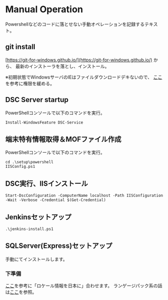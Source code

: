 ﻿# Manual Operation

Powershellなどのコードに落とせない手動オペレーションを記録するテキスト。

## git install

[https://git-for-windows.github.io/](https://git-for-windows.github.io/) から、
最新のインストーラを落とし、インストール。

※初期状態でWindowsサーバのIEはファイルダウンロードデキないので、
[ここ](http://blogs.technet.com/b/jpieblog/archive/2009/06/19/3256750.aspx)
を参考に権限を緩める。

## DSC Server startup

PowerShellコンソールで以下のコマンドを実行。

```
Install-WindowsFeature DSC-Service
```

## 端末特有情報取得＆MOFファイル作成

PowerShellコンソールで以下のコマンドを実行。

```
cd .\setup\powershell
IISConfig.ps1
```

## DSC実行、IISインストール

```
Start-DscConfiguration -ComputerName localhost -Path IISConfiguration -Wait -Verbose -Credential $(Get-Credential)
```

## Jenkinsセットアップ

```
.\jenkins-install.ps1
```

## SQLServer(Express)セットアップ

手動にてインストールします。

### 下準備

[ここ](https://technet.microsoft.com/ja-jp/library/ee210665.aspx)を参考に「ロケール情報を日本に」合わせます。
ランゲージパック系の話は[ここ](http://recipe.kc-cloud.jp/archives/3703)を参照。
